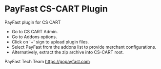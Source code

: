 # PayFast CS-CART Plugin
PayFast plugin for CS CART

- Go to CS CART Admin.
- Go to Addons options.
- Click on '+' sign to upload plugin files.
- Select PayFast from the addons list to provide merchant configurations.
- Alternatively, extract the zip archive into CS-CART root.


PayFast Tech Team
https://gopayfast.com
